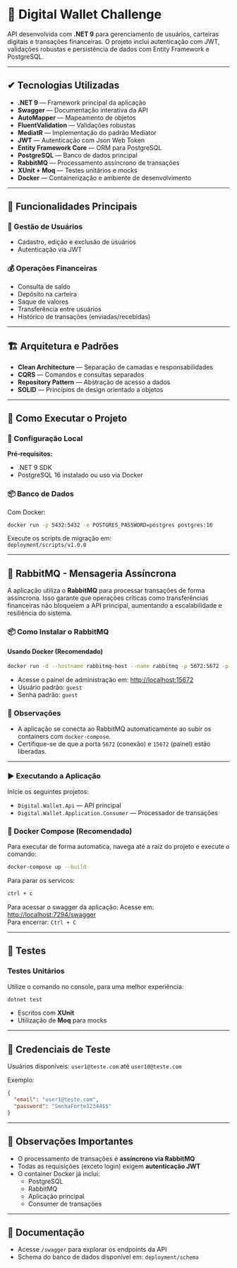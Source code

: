 # 🏧 Digital Wallet Challenge

API desenvolvida com **.NET 9** para gerenciamento de usuários, carteiras digitais e transações financeiras. O projeto inclui autenticação com JWT, validações robustas e persistência de dados com Entity Framework e PostgreSQL.

---

## ✔ Tecnologias Utilizadas

- **.NET 9** — Framework principal da aplicação  
- **Swagger** — Documentação interativa da API  
- **AutoMapper** — Mapeamento de objetos  
- **FluentValidation** — Validações robustas  
- **MediatR** — Implementação do padrão Mediator  
- **JWT** — Autenticação com Json Web Token  
- **Entity Framework Core** — ORM para PostgreSQL  
- **PostgreSQL** — Banco de dados principal  
- **RabbitMQ** — Processamento assíncrono de transações  
- **XUnit + Moq** — Testes unitários e mocks  
- **Docker** — Containerização e ambiente de desenvolvimento  

---

## 📝 Funcionalidades Principais

### 👤 Gestão de Usuários

- Cadastro, edição e exclusão de usuários  
- Autenticação via JWT  

### 💰 Operações Financeiras

- Consulta de saldo  
- Depósito na carteira  
- Saque de valores  
- Transferência entre usuários  
- Histórico de transações (enviadas/recebidas)  

---

## 🏗️ Arquitetura e Padrões

- **Clean Architecture** — Separação de camadas e responsabilidades  
- **CQRS** — Comandos e consultas separados  
- **Repository Pattern** — Abstração de acesso a dados  
- **SOLID** — Princípios de design orientado a objetos  

---

## 🚀 Como Executar o Projeto

### 🔧 Configuração Local

**Pré-requisitos:**

- .NET 9 SDK  
- PostgreSQL 16 instalado ou uso via Docker  

### 📦 Banco de Dados

Com Docker:

```bash
docker run -p 5432:5432 -e POSTGRES_PASSWORD=postgres postgres:16
```

Execute os scripts de migração em:  
`deployment/scripts/v1.0.0`

---

## 🐰 RabbitMQ - Mensageria Assíncrona

A aplicação utiliza o **RabbitMQ** para processar transações de forma assíncrona. Isso garante que operações críticas como transferências financeiras não bloqueiem a API principal, aumentando a escalabilidade e resiliência do sistema.

### 📦 Como Instalar o RabbitMQ

#### Usando Docker (Recomendado)

```bash
docker run -d --hostname rabbitmq-host --name rabbitmq -p 5672:5672 -p 15672:15672 rabbitmq:3-management
```

- Acesse o painel de administração em: [http://localhost:15672](http://localhost:15672)  
- Usuário padrão: `guest`  
- Senha padrão: `guest`  

### 📌 Observações

- A aplicação se conecta ao RabbitMQ automaticamente ao subir os containers com `docker-compose`.
- Certifique-se de que a porta `5672` (conexão) e `15672` (painel) estão liberadas.

---

### ▶️ Executando a Aplicação

Inicie os seguintes projetos:

- `Digital.Wallet.Api` — API principal  
- `Digital.Wallet.Application.Consumer` — Processador de transações

### 🐳 Docker Compose (Recomendado)

Para executar de forma automatica, navega até a raiz do projeto e execute o comando:
```bash
docker-compose up --build
```

Para parar os servicos:
```bash
ctrl + c
```

Para acessar o swagger da aplicação:
Acesse em: [http://localhost:7294/swagger](http://localhost:7294/swagger)  
Para encerrar: `Ctrl + C`

---

## 🧪 Testes

### Testes Unitários

Utilize o comando no console, para uma melhor experiência:
```bash
dotnet test
```

- Escritos com **XUnit**  
- Utilização de **Moq** para mocks  

---

## 🔐 Credenciais de Teste

Usuários disponíveis: `user1@teste.com` até `user10@teste.com`

Exemplo:

```json
{
  "email": "user1@teste.com",
  "password": "SenhaForte12344$$"
}
```

---

## 📌 Observações Importantes

- O processamento de transações é **assíncrono via RabbitMQ**  
- Todas as requisições (exceto login) exigem **autenticação JWT**  
- O container Docker já inclui:
  - PostgreSQL  
  - RabbitMQ  
  - Aplicação principal  
  - Consumer de transações  

---

## 📄 Documentação

- Acesse `/swagger` para explorar os endpoints da API  
- Schema do banco de dados disponível em: `deployment/schema`
